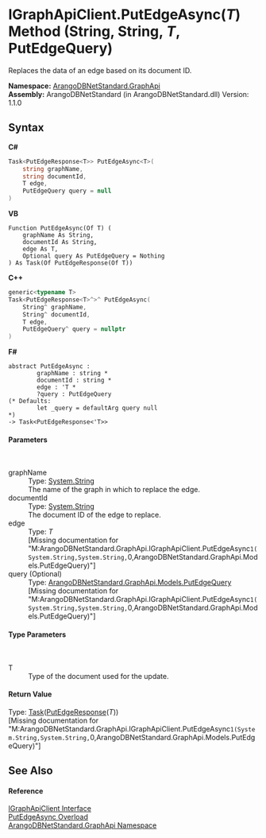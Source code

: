 # IGraphApiClient.PutEdgeAsync(*T*) Method (String, String, *T*, PutEdgeQuery)
 

Replaces the data of an edge based on its document ID.

**Namespace:**&nbsp;<a href="5db3e172-88fa-722f-6e7f-25b7310b3db3">ArangoDBNetStandard.GraphApi</a><br />**Assembly:**&nbsp;ArangoDBNetStandard (in ArangoDBNetStandard.dll) Version: 1.1.0

## Syntax

**C#**<br />
``` C#
Task<PutEdgeResponse<T>> PutEdgeAsync<T>(
	string graphName,
	string documentId,
	T edge,
	PutEdgeQuery query = null
)

```

**VB**<br />
``` VB
Function PutEdgeAsync(Of T) ( 
	graphName As String,
	documentId As String,
	edge As T,
	Optional query As PutEdgeQuery = Nothing
) As Task(Of PutEdgeResponse(Of T))
```

**C++**<br />
``` C++
generic<typename T>
Task<PutEdgeResponse<T>^>^ PutEdgeAsync(
	String^ graphName, 
	String^ documentId, 
	T edge, 
	PutEdgeQuery^ query = nullptr
)
```

**F#**<br />
``` F#
abstract PutEdgeAsync : 
        graphName : string * 
        documentId : string * 
        edge : 'T * 
        ?query : PutEdgeQuery 
(* Defaults:
        let _query = defaultArg query null
*)
-> Task<PutEdgeResponse<'T>> 

```


#### Parameters
&nbsp;<dl><dt>graphName</dt><dd>Type: <a href="https://docs.microsoft.com/dotnet/api/system.string" target="_blank" rel="noopener noreferrer">System.String</a><br />The name of the graph in which to replace the edge.</dd><dt>documentId</dt><dd>Type: <a href="https://docs.microsoft.com/dotnet/api/system.string" target="_blank" rel="noopener noreferrer">System.String</a><br />The document ID of the edge to replace.</dd><dt>edge</dt><dd>Type: *T*<br />\[Missing <param name="edge"/> documentation for "M:ArangoDBNetStandard.GraphApi.IGraphApiClient.PutEdgeAsync``1(System.String,System.String,``0,ArangoDBNetStandard.GraphApi.Models.PutEdgeQuery)"\]</dd><dt>query (Optional)</dt><dd>Type: <a href="21ed00e4-c890-2cf9-2a85-846fb79c1957">ArangoDBNetStandard.GraphApi.Models.PutEdgeQuery</a><br />\[Missing <param name="query"/> documentation for "M:ArangoDBNetStandard.GraphApi.IGraphApiClient.PutEdgeAsync``1(System.String,System.String,``0,ArangoDBNetStandard.GraphApi.Models.PutEdgeQuery)"\]</dd></dl>

#### Type Parameters
&nbsp;<dl><dt>T</dt><dd>Type of the document used for the update.</dd></dl>

#### Return Value
Type: <a href="https://docs.microsoft.com/dotnet/api/system.threading.tasks.task-1" target="_blank" rel="noopener noreferrer">Task</a>(<a href="d889f809-5bfd-dabd-eaeb-f7fa668275d2">PutEdgeResponse</a>(*T*))<br />\[Missing <returns> documentation for "M:ArangoDBNetStandard.GraphApi.IGraphApiClient.PutEdgeAsync``1(System.String,System.String,``0,ArangoDBNetStandard.GraphApi.Models.PutEdgeQuery)"\]

## See Also


#### Reference
<a href="9cf68195-2611-f408-a78f-ab77864cc844">IGraphApiClient Interface</a><br /><a href="c27124ed-df99-758c-7e9c-4423e0832297">PutEdgeAsync Overload</a><br /><a href="5db3e172-88fa-722f-6e7f-25b7310b3db3">ArangoDBNetStandard.GraphApi Namespace</a><br />